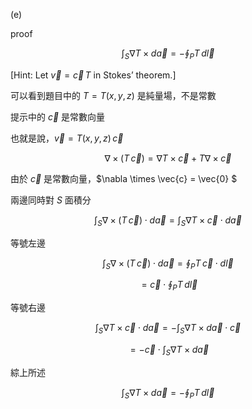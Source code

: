 
(e)

proof

$$
\int_S \nabla T \times d\vec{a} = - \oint_P T \, d\vec{l}
$$

[Hint: Let $\vec{v} = \vec{c} \, T$ in Stokes’ theorem.]

可以看到題目中的 $T = T(x,y,z)$ 是純量場，不是常數

提示中的 $\vec{c}$ 是常數向量

也就是說，$\vec{v} = T(x,y,z) \, \vec{c}$

$$
\nabla \times \left( T \, \vec{c} \right) = \nabla T \times \vec{c} + T \nabla \times \vec{c}
$$

由於 $\vec{c}$ 是常數向量，$\nabla \times \vec{c} = \vec{0} $

兩邊同時對 $S$ 面積分

$$
\int_S \nabla \times \left( T \, \vec{c} \right) \cdot d\vec{a} =\int_S \nabla T \times \vec{c}\cdot d\vec{a} 
$$

等號左邊

$$
\int_S \nabla \times \left( T \, \vec{c} \right) \cdot d\vec{a} = \oint_P T \, \vec{c} \cdot d\vec{l} 
$$

$$
= \vec{c}  \cdot \oint_P T \, d\vec{l} 
$$

等號右邊

$$
\int_S \nabla T \times \vec{c}\cdot d\vec{a} = - \int_S \nabla T \times d\vec{a} \cdot  \vec{c}
$$

$$
= - \vec{c} \cdot \int_S \nabla T \times d\vec{a}
$$

綜上所述

$$
\int_S \nabla T \times d\vec{a} = - \oint_P T \, d\vec{l} 
$$